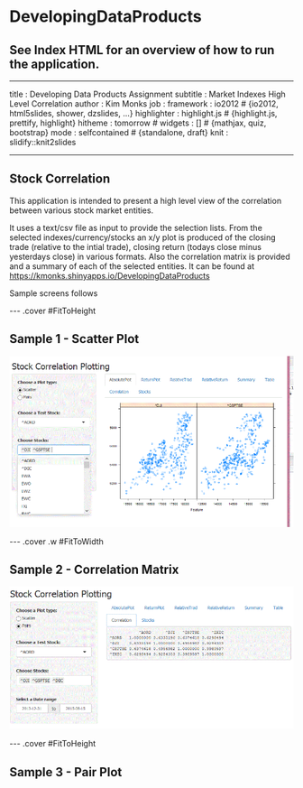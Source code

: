 # DevelopingDataProducts

## See Index HTML for an overview of how to run the application.

---
title       : Developing Data Products Assignment
subtitle    : Market Indexes High Level Correlation
author      : Kim Monks
job         : 
framework   : io2012        # {io2012, html5slides, shower, dzslides, ...}
highlighter : highlight.js  # {highlight.js, prettify, highlight}
hitheme     : tomorrow      # 
widgets     : []            # {mathjax, quiz, bootstrap}
mode        : selfcontained # {standalone, draft}
knit        : slidify::knit2slides

---


## Stock Correlation 


This application is intended to present a high level view of the correlation between various stock market entities. 

It uses a text/csv file as input to provide the selection lists. From the selected indexes/currency/stocks an x/y plot is produced of the closing trade (relative to the intial trade), closing return (todays close minus yesterdays close) in various formats. Also the correlation matrix is provided and a summary of each of the selected entities. It can be found at 
https://kmonks.shinyapps.io/DevelopingDataProducts

Sample screens follows

--- .cover #FitToHeight

## Sample 1 - Scatter Plot

![height](screen1.GIF)
 
 



--- .cover .w #FitToWidth

## Sample 2 - Correlation Matrix

![width](screen3.GIF)

--- .cover #FitToHeight

## Sample 3 - Pair Plot
